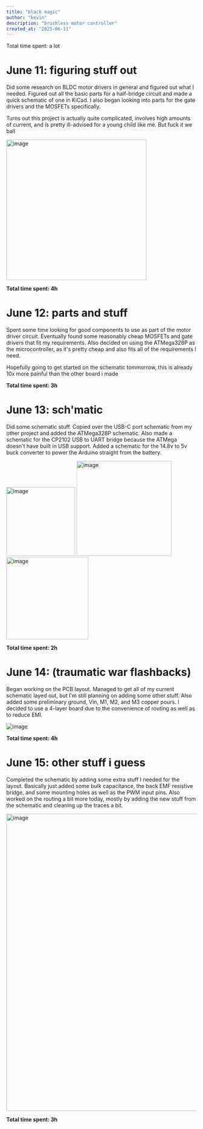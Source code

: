 ```yaml
---
title: "black magic"
author: "kevin"
description: "brushless motor controller"
created_at: "2025-06-11"
---
```

Total time spent: a lot

# June 11: figuring stuff out

Did some research on BLDC motor drivers in general and figured out what I needed. Figured out all the basic parts for a half-bridge circuit and made a quick schematic of one in KiCad. I also began looking into parts for the gate drivers and the MOSFETs specifically.

Turns out this project is actually quite complicated, involves high amounts of current, and is pretty ill-advised for a young child like me. But fuck it we ball

<img width="371" alt="image" src="https://github.com/user-attachments/assets/184dcbbd-98d9-468c-81bf-fe3b3e7a1d27" />

**Total time spent: 4h**

# June 12: parts and stuff

Spent some time looking for good components to use as part of the motor driver circuit. Eventually found some reasonably cheap MOSFETs and gate drivers that fit my requirements. 
Also decided on using the ATMega328P as the microcontroller, as it's pretty cheap and also fits all of the requirements I need.

Hopefully going to get started on the schematic tommorrow, this is already 10x more painful than the other board i made

**Total time spent: 3h**

# June 13: sch'matic

Did some schematic stuff. Copied over the USB-C port schematic from my other project and added the ATMega328P schematic. Also made a schematic for the CP2102 USB to UART bridge because the ATMega doesn't have built in USB support. Added a schematic for the 14.8v to 5v buck converter to power the Arduino straight from the battery.

<img width="182" alt="image" src="https://github.com/user-attachments/assets/97ac4c96-1e5a-4dff-95c9-82d8222efc78" />

<img width="251" alt="image" src="https://github.com/user-attachments/assets/4bec581e-b711-4edf-8617-aacc0ddeb80a" />

<img width="217" alt="image" src="https://github.com/user-attachments/assets/62aba0f2-3064-4ef0-9a61-0e7e749047bc" />

**Total time spent: 2h**


# June 14: (traumatic war flashbacks)

Began working on the PCB layout. Managed to get all of my current schematic layed out, but I'm still planning on adding some other stuff. Also added some preliminary ground, Vin, M1, M2, and M3 copper pours. I decided to use a 4-layer board due to the convenience of routing as well as to reduce EMI.

![image](https://github.com/user-attachments/assets/383626eb-538d-4f13-b7e3-bb7ed2d8333b)

**Total time spent: 4h**

# June 15: other stuff i guess

Completed the schematic by adding some extra stuff I needed for the layout. Basically just added some bulk capacitance, the back EMF resistive bridge, and some mounting holes as well as the PWM input pins. Also worked on the routing a bit more today, mostly by adding the new stuff from the schematic and cleaning up the traces a bit.

<img width="785" alt="image" src="https://github.com/user-attachments/assets/713be242-d1bc-43c3-a129-915e0cbdd01a" />

**Total time spent: 3h**






